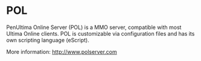 POL
=========

PenUltima Online Server (POL) is a MMO server, compatible with most Ultima Online clients.  POL is customizable via configuration files and has its own scripting language (eScript). 

More information: http://www.polserver.com
